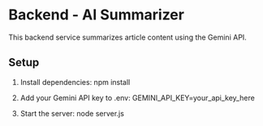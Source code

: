 # Backend - AI Summarizer

This backend service summarizes article content using the Gemini API.

## Setup

1. Install dependencies:
   npm install

2. Add your Gemini API key to .env:
   GEMINI_API_KEY=your_api_key_here

3. Start the server:
   node server.js
